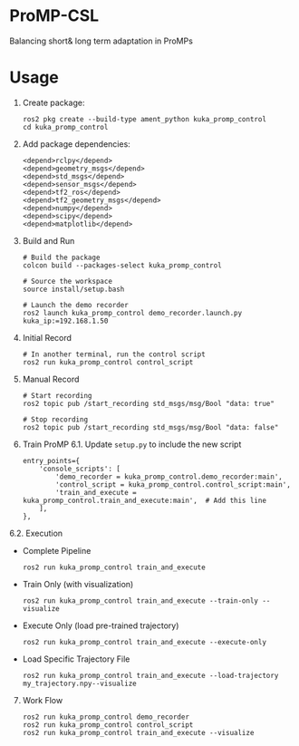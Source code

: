 # ProMP-CSL
Balancing short&amp; long term adaptation in ProMPs
# Usage
1. Create package:
    ```shell
    ros2 pkg create --build-type ament_python kuka_promp_control
    cd kuka_promp_control
    ```
2. Add package dependencies:
    ```shell
    <depend>rclpy</depend>
    <depend>geometry_msgs</depend>
    <depend>std_msgs</depend>
    <depend>sensor_msgs</depend>
    <depend>tf2_ros</depend>
    <depend>tf2_geometry_msgs</depend>
    <depend>numpy</depend>
    <depend>scipy</depend>
    <depend>matplotlib</depend>
    ```
3. Build and Run
    ```shell
    # Build the package
    colcon build --packages-select kuka_promp_control

    # Source the workspace
    source install/setup.bash

    # Launch the demo recorder
    ros2 launch kuka_promp_control demo_recorder.launch.py kuka_ip:=192.168.1.50
    ```
4. Initial Record 
    ```shell
    # In another terminal, run the control script
    ros2 run kuka_promp_control control_script
    ```
5. Manual Record
    ```shell
    # Start recording
    ros2 topic pub /start_recording std_msgs/msg/Bool "data: true"

    # Stop recording
    ros2 topic pub /start_recording std_msgs/msg/Bool "data: false"
    ```
6. Train ProMP
6.1. Update `setup.py` to include the new script
    ```shell    
    entry_points={
        'console_scripts': [
            'demo_recorder = kuka_promp_control.demo_recorder:main',
            'control_script = kuka_promp_control.control_script:main',
            'train_and_execute = kuka_promp_control.train_and_execute:main',  # Add this line
        ],
    },      
    ```
6.2. Execution
- Complete Pipeline
    ```shell
    ros2 run kuka_promp_control train_and_execute
    ```
- Train Only (with visualization)
    ```shell
    ros2 run kuka_promp_control train_and_execute --train-only --visualize
    ```
- Execute Only (load pre-trained trajectory)
    ```shell
    ros2 run kuka_promp_control train_and_execute --execute-only
    ```
-  Load Specific Trajectory File
    ```shell
    ros2 run kuka_promp_control train_and_execute --load-trajectory my_trajectory.npy--visualize
    ```


7. Work Flow
    ```shell
    ros2 run kuka_promp_control demo_recorder
    ros2 run kuka_promp_control control_script
    ros2 run kuka_promp_control train_and_execute --visualize
    ```